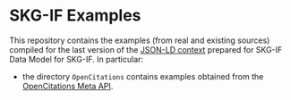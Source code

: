 # SKG-IF Examples

This repository contains the examples (from real and existing sources) compiled for the last version of the [JSON-LD context](https://github.com/skg-if/context/) prepared for SKG-IF Data Model for SKG-IF. In particular:

* the directory `OpenCitations` contains examples obtained from the [OpenCitations Meta API](https://w3id.org/oc/meta/api/v1).